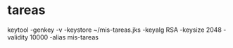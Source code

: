 # tareas
  keytool -genkey -v -keystore ~/mis-tareas.jks -keyalg RSA -keysize 2048 -validity 10000 -alias mis-tareas

